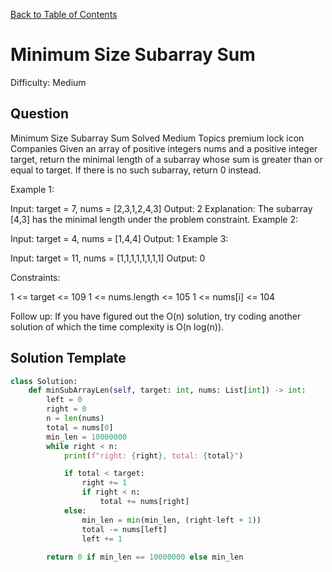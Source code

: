 [Back to Table of Contents](../../README.md)

# Minimum Size Subarray Sum
Difficulty: Medium

## Question
Minimum Size Subarray Sum
Solved
Medium
Topics
premium lock icon
Companies
Given an array of positive integers nums and a positive integer target, return the minimal length of a subarray whose sum is greater than or equal to target. If there is no such subarray, return 0 instead.

 

Example 1:

Input: target = 7, nums = [2,3,1,2,4,3]
Output: 2
Explanation: The subarray [4,3] has the minimal length under the problem constraint.
Example 2:

Input: target = 4, nums = [1,4,4]
Output: 1
Example 3:

Input: target = 11, nums = [1,1,1,1,1,1,1,1]
Output: 0
 

Constraints:

1 <= target <= 109
1 <= nums.length <= 105
1 <= nums[i] <= 104
 

Follow up: If you have figured out the O(n) solution, try coding another solution of which the time complexity is O(n log(n)).

## Solution Template
```python
class Solution:
    def minSubArrayLen(self, target: int, nums: List[int]) -> int:
        left = 0
        right = 0
        n = len(nums)
        total = nums[0]
        min_len = 10000000
        while right < n:
            print(f"right: {right}, total: {total}")

            if total < target:
                right += 1
                if right < n:
                    total += nums[right]
            else:
                min_len = min(min_len, (right-left + 1))
                total -= nums[left]
                left += 1
            
        return 0 if min_len == 10000000 else min_len
```

